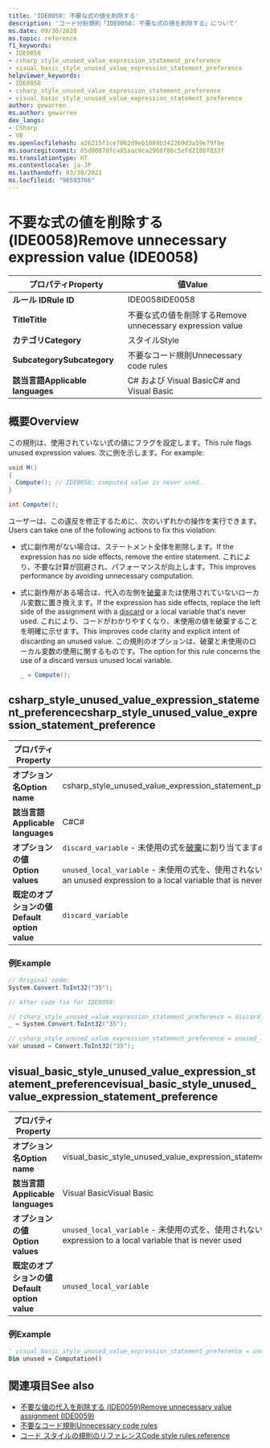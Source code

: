 ```yaml
---
title: 'IDE0058: 不要な式の値を削除する'
description: 'コード分析規則「IDE0058: 不要な式の値を削除する」について'
ms.date: 09/30/2020
ms.topic: reference
f1_keywords:
- IDE0058
- csharp_style_unused_value_expression_statement_preference
- visual_basic_style_unused_value_expression_statement_preference
helpviewer_keywords:
- IDE0058
- csharp_style_unused_value_expression_statement_preference
- visual_basic_style_unused_value_expression_statement_preference
author: gewarren
ms.author: gewarren
dev_langs:
- CSharp
- VB
ms.openlocfilehash: a26215f1ce7062d9eb1869b342269d3a59e79f8e
ms.sourcegitcommit: 05d0087dfca85aac9ca2960f86c5efd218bf833f
ms.translationtype: HT
ms.contentlocale: ja-JP
ms.lasthandoff: 03/30/2021
ms.locfileid: "96593766"
---
```

# <a name="remove-unnecessary-expression-value-ide0058"></a><span data-ttu-id="6bbaa-103">不要な式の値を削除する (IDE0058)</span><span class="sxs-lookup"><span data-stu-id="6bbaa-103">Remove unnecessary expression value (IDE0058)</span></span>

|<span data-ttu-id="6bbaa-104">プロパティ</span><span class="sxs-lookup"><span data-stu-id="6bbaa-104">Property</span></span>|<span data-ttu-id="6bbaa-105">値</span><span class="sxs-lookup"><span data-stu-id="6bbaa-105">Value</span></span>|
|-|-|
| <span data-ttu-id="6bbaa-106">**ルール ID**</span><span class="sxs-lookup"><span data-stu-id="6bbaa-106">**Rule ID**</span></span> | <span data-ttu-id="6bbaa-107">IDE0058</span><span class="sxs-lookup"><span data-stu-id="6bbaa-107">IDE0058</span></span> |
| <span data-ttu-id="6bbaa-108">**Title**</span><span class="sxs-lookup"><span data-stu-id="6bbaa-108">**Title**</span></span> | <span data-ttu-id="6bbaa-109">不要な式の値を削除する</span><span class="sxs-lookup"><span data-stu-id="6bbaa-109">Remove unnecessary expression value</span></span> |
| <span data-ttu-id="6bbaa-110">**カテゴリ**</span><span class="sxs-lookup"><span data-stu-id="6bbaa-110">**Category**</span></span> | <span data-ttu-id="6bbaa-111">スタイル</span><span class="sxs-lookup"><span data-stu-id="6bbaa-111">Style</span></span> |
| <span data-ttu-id="6bbaa-112">**Subcategory**</span><span class="sxs-lookup"><span data-stu-id="6bbaa-112">**Subcategory**</span></span> | <span data-ttu-id="6bbaa-113">不要なコード規則</span><span class="sxs-lookup"><span data-stu-id="6bbaa-113">Unnecessary code rules</span></span> |
| <span data-ttu-id="6bbaa-114">**該当言語**</span><span class="sxs-lookup"><span data-stu-id="6bbaa-114">**Applicable languages**</span></span> | <span data-ttu-id="6bbaa-115">C# および Visual Basic</span><span class="sxs-lookup"><span data-stu-id="6bbaa-115">C# and Visual Basic</span></span> |

## <a name="overview"></a><span data-ttu-id="6bbaa-116">概要</span><span class="sxs-lookup"><span data-stu-id="6bbaa-116">Overview</span></span>

<span data-ttu-id="6bbaa-117">この規則は、使用されていない式の値にフラグを設定します。</span><span class="sxs-lookup"><span data-stu-id="6bbaa-117">This rule flags unused expression values.</span></span> <span data-ttu-id="6bbaa-118">次に例を示します。</span><span class="sxs-lookup"><span data-stu-id="6bbaa-118">For example:</span></span>

```csharp
void M()
{
  Compute(); // IDE0058: computed value is never used.
}

int Compute();
```

<span data-ttu-id="6bbaa-119">ユーザーは、この違反を修正するために、次のいずれかの操作を実行できます。</span><span class="sxs-lookup"><span data-stu-id="6bbaa-119">Users can take one of the following actions to fix this violation:</span></span>

- <span data-ttu-id="6bbaa-120">式に副作用がない場合は、ステートメント全体を削除します。</span><span class="sxs-lookup"><span data-stu-id="6bbaa-120">If the expression has no side effects, remove the entire statement.</span></span> <span data-ttu-id="6bbaa-121">これにより、不要な計算が回避され、パフォーマンスが向上します。</span><span class="sxs-lookup"><span data-stu-id="6bbaa-121">This improves performance by avoiding unnecessary computation.</span></span>

- <span data-ttu-id="6bbaa-122">式に副作用がある場合は、代入の左側を[破棄](../../../csharp/discards.md)または使用されていないローカル変数に置き換えます。</span><span class="sxs-lookup"><span data-stu-id="6bbaa-122">If the expression has side effects, replace the left side of the assignment with a [discard](../../../csharp/discards.md) or a local variable that's never used.</span></span> <span data-ttu-id="6bbaa-123">これにより、コードがわかりやすくなり、未使用の値を破棄することを明確に示せます。</span><span class="sxs-lookup"><span data-stu-id="6bbaa-123">This improves code clarity and explicit intent of discarding an unused value.</span></span> <span data-ttu-id="6bbaa-124">この規則のオプションは、破棄と未使用のローカル変数の使用に関するものです。</span><span class="sxs-lookup"><span data-stu-id="6bbaa-124">The option for this rule concerns the use of a discard versus unused local variable.</span></span>

  ```csharp
  _ = Compute();
  ```

## <a name="csharp_style_unused_value_expression_statement_preference"></a><span data-ttu-id="6bbaa-125">csharp_style_unused_value_expression_statement_preference</span><span class="sxs-lookup"><span data-stu-id="6bbaa-125">csharp_style_unused_value_expression_statement_preference</span></span>

|<span data-ttu-id="6bbaa-126">プロパティ</span><span class="sxs-lookup"><span data-stu-id="6bbaa-126">Property</span></span>|<span data-ttu-id="6bbaa-127">値</span><span class="sxs-lookup"><span data-stu-id="6bbaa-127">Value</span></span>|
|-|-|
| <span data-ttu-id="6bbaa-128">**オプション名**</span><span class="sxs-lookup"><span data-stu-id="6bbaa-128">**Option name**</span></span> | <span data-ttu-id="6bbaa-129">csharp_style_unused_value_expression_statement_preference</span><span class="sxs-lookup"><span data-stu-id="6bbaa-129">csharp_style_unused_value_expression_statement_preference</span></span>
| <span data-ttu-id="6bbaa-130">**該当言語**</span><span class="sxs-lookup"><span data-stu-id="6bbaa-130">**Applicable languages**</span></span> | <span data-ttu-id="6bbaa-131">C#</span><span class="sxs-lookup"><span data-stu-id="6bbaa-131">C#</span></span> |
| <span data-ttu-id="6bbaa-132">**オプションの値**</span><span class="sxs-lookup"><span data-stu-id="6bbaa-132">**Option values**</span></span> | <span data-ttu-id="6bbaa-133">`discard_variable` - 未使用の式を[破棄](../../../csharp/discards.md)に割り当てます</span><span class="sxs-lookup"><span data-stu-id="6bbaa-133">`discard_variable` - Prefer to assign an unused expression to a [discard](../../../csharp/discards.md)</span></span> <br /><br /><span data-ttu-id="6bbaa-134">`unused_local_variable` - 未使用の式を、使用されないローカル変数に割り当てます</span><span class="sxs-lookup"><span data-stu-id="6bbaa-134">`unused_local_variable` - Prefer to assign an unused expression to a local variable that is never used</span></span> |
| <span data-ttu-id="6bbaa-135">**既定のオプションの値**</span><span class="sxs-lookup"><span data-stu-id="6bbaa-135">**Default option value**</span></span> | `discard_variable` |

### <a name="example"></a><span data-ttu-id="6bbaa-136">例</span><span class="sxs-lookup"><span data-stu-id="6bbaa-136">Example</span></span>

```csharp
// Original code:
System.Convert.ToInt32("35");

// After code fix for IDE0058:

// csharp_style_unused_value_expression_statement_preference = discard_variable
_ = System.Convert.ToInt32("35");

// csharp_style_unused_value_expression_statement_preference = unused_local_variable
var unused = Convert.ToInt32("35");
```

## <a name="visual_basic_style_unused_value_expression_statement_preference"></a><span data-ttu-id="6bbaa-137">visual_basic_style_unused_value_expression_statement_preference</span><span class="sxs-lookup"><span data-stu-id="6bbaa-137">visual_basic_style_unused_value_expression_statement_preference</span></span>

|<span data-ttu-id="6bbaa-138">プロパティ</span><span class="sxs-lookup"><span data-stu-id="6bbaa-138">Property</span></span>|<span data-ttu-id="6bbaa-139">値</span><span class="sxs-lookup"><span data-stu-id="6bbaa-139">Value</span></span>|
|-|-|
| <span data-ttu-id="6bbaa-140">**オプション名**</span><span class="sxs-lookup"><span data-stu-id="6bbaa-140">**Option name**</span></span> | <span data-ttu-id="6bbaa-141">visual_basic_style_unused_value_expression_statement_preference</span><span class="sxs-lookup"><span data-stu-id="6bbaa-141">visual_basic_style_unused_value_expression_statement_preference</span></span>
| <span data-ttu-id="6bbaa-142">**該当言語**</span><span class="sxs-lookup"><span data-stu-id="6bbaa-142">**Applicable languages**</span></span> | <span data-ttu-id="6bbaa-143">Visual Basic</span><span class="sxs-lookup"><span data-stu-id="6bbaa-143">Visual Basic</span></span> |
| <span data-ttu-id="6bbaa-144">**オプションの値**</span><span class="sxs-lookup"><span data-stu-id="6bbaa-144">**Option values**</span></span> | <span data-ttu-id="6bbaa-145">`unused_local_variable` - 未使用の式を、使用されないローカル変数に割り当てます</span><span class="sxs-lookup"><span data-stu-id="6bbaa-145">`unused_local_variable` - Prefer to assign an unused expression to a local variable that is never used</span></span> |
| <span data-ttu-id="6bbaa-146">**既定のオプションの値**</span><span class="sxs-lookup"><span data-stu-id="6bbaa-146">**Default option value**</span></span> | `unused_local_variable` |

### <a name="example"></a><span data-ttu-id="6bbaa-147">例</span><span class="sxs-lookup"><span data-stu-id="6bbaa-147">Example</span></span>

```vb
' visual_basic_style_unused_value_expression_statement_preference = unused_local_variable
Dim unused = Computation()
```

## <a name="see-also"></a><span data-ttu-id="6bbaa-148">関連項目</span><span class="sxs-lookup"><span data-stu-id="6bbaa-148">See also</span></span>

- [<span data-ttu-id="6bbaa-149">不要な値の代入を削除する (IDE0059)</span><span class="sxs-lookup"><span data-stu-id="6bbaa-149">Remove unnecessary value assignment (IDE0059)</span></span>](ide0059.md)
- [<span data-ttu-id="6bbaa-150">不要なコード規則</span><span class="sxs-lookup"><span data-stu-id="6bbaa-150">Unnecessary code rules</span></span>](unnecessary-code-rules.md)
- [<span data-ttu-id="6bbaa-151">コード スタイルの規則のリファレンス</span><span class="sxs-lookup"><span data-stu-id="6bbaa-151">Code style rules reference</span></span>](index.md)
